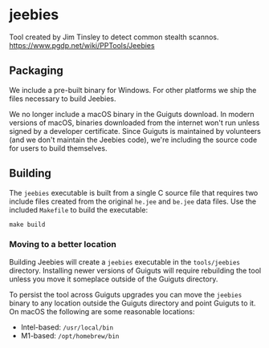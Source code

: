 # jeebies

Tool created by Jim Tinsley to detect common stealth scannos.
https://www.pgdp.net/wiki/PPTools/Jeebies

## Packaging

We include a pre-built binary for Windows. For other platforms we
ship the files necessary to build Jeebies.

We no longer include a macOS binary in the Guiguts download. In modern
versions of macOS, binaries downloaded from the internet won't run unless
signed by a developer certificate. Since Guiguts is maintained by volunteers
(and we don't maintain the Jeebies code), we're including the source code for
users to build themselves.

## Building

The `jeebies` executable is built from a single C source file that requires
two include files created from the original `he.jee` and `be.jee` data files.
Use the included `Makefile` to build the executable:

```
make build
```

### Moving to a better location

Building Jeebies will create a `jeebies` executable in the `tools/jeebies`
directory. Installing newer versions of Guiguts will require rebuilding the
tool unless you move it someplace outside of the Guiguts directory.

To persist the tool across Guiguts upgrades you can move the `jeebies` binary
to any location outside the Guiguts directory and point Guiguts to it.
On macOS the following are some reasonable locations:
* Intel-based: `/usr/local/bin`
* M1-based: `/opt/homebrew/bin`
